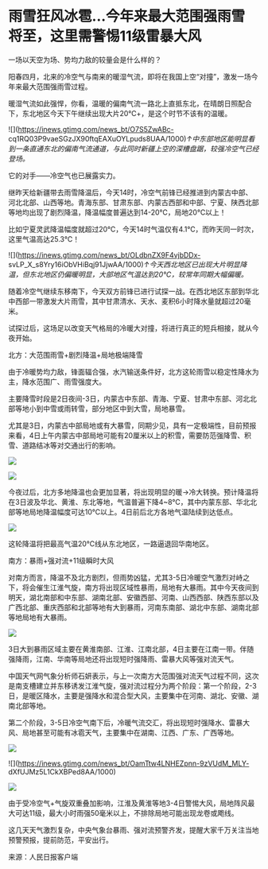 # 雨雪狂风冰雹…今年来最大范围强雨雪将至，这里需警惕11级雷暴大风

一场以天空为场、势均力敌的较量会是什么样的？

阳春四月，北来的冷空气与南来的暖湿气流，即将在我国上空“对撞”，激发一场今年来最大范围强雨雪过程。

暖湿气流如此强悍，你看，温暖的偏南气流一路北上直抵东北，在晴朗日照配合下，东北地区今天下午继续出现大片20℃+，是这个时节不该有的温暖。

![](https://inews.gtimg.com/news_bt/O7S5ZwABc-
cq1RQ03P9vaeSGzJX90ftqEAXuOYLpuds8UAA/1000)_↑中东部地区能明显看到一条直通东北的偏南气流通道，与此同时新疆上空的深槽盘踞，较强冷空气已经登场。_

它的对手——冷空气也已展露实力。

继昨天给新疆带去雨雪降温后，今天14时，冷空气前锋已经推进到内蒙古中部、河北北部、山西等地。青海东部、甘肃东部、内蒙古西部和中部、宁夏、陕西北部等地均出现了剧烈降温，降温幅度普遍达到14-20℃，局地20℃以上！

比如宁夏灵武降温幅度就超过20℃，今天14时气温仅有4.1℃，而昨天同一时次，这里气温高达25.3℃！

![](https://inews.gtimg.com/news_bt/OLdbnZX9F4vjbDDx-
svLP_X_s8Yry16iObVHiBqj91JjwAA/1000)_↑今天西北地区已出现大片明显降温，但东北地区仍偏暖明显，大部地区气温达到20℃，较常年同期大幅偏暖。_

随着冷空气继续东移南下，今天双方前锋已进行试探一战。在西北地区东部到华北中西部一带激发大片雨雪，其中甘肃清水、天水、麦积6小时降水量就超过20毫米。

试探过后，这场足以改变天气格局的冷暖大对撞，将进行真正的短兵相接，就从今夜开始。

北方：大范围雨雪+剧烈降温+局地极端降雪

由于冷暖势均力敌，锋面辐合强，水汽输送条件好，北方这轮雨雪以稳定性降水为主，降水范围广、雨雪强度大。

主要降雪时段是2日夜间-3日，内蒙古中东部、青海、宁夏、甘肃中东部、河北北部等地小到中雪或雨转雪，部分地区中到大雪，局地暴雪。

尤其是3日，内蒙古中部局地或有大暴雪，同期少见，具有一定极端性，目前预报来看，4日上午内蒙古中部局地可能有20厘米以上的积雪，需要防范强降雪、积雪、道路结冰等对交通出行的影响。

![](https://inews.gtimg.com/news_bt/OnidY4b3fV56J2t-SPgnCi_2TDBhklNDC1K9J0Fsh_XXUAA/1000)

![](https://inews.gtimg.com/news_bt/O0doHvlJ4oXmOz7bBvRy1p4cL3fcsTelOpZt8o-us8ixcAA/1000)

今夜过后，北方多地降温也会更加显著，将出现明显的暖→冷大转换。预计降温将在3日波及华北、黄淮、东北等地，气温普遍下降4~8℃，其中内蒙东部、华北北部等地局地降温幅度可达10℃以上。4日前后北方各地气温陆续到达低点。

![](https://inews.gtimg.com/news_bt/OiVhOkrr8ZB_kTNRvyD35X7_gLKT-7coevnIViChp1vqQAA/1000)

这轮降温将把最高气温20℃线从东北地区，一路逼退回华南地区。

南方：暴雨+强对流+11级瞬时大风

对南方而言，降温不及北方剧烈，但雨势凶猛，尤其3-5日冷暖空气激烈对峙之下，将会催生江淮气旋，南方将出现区域性暴雨，局地有大暴雨。其中今天夜间到明天，湖北南部和中东部、湖南北部、安徽西部、河南、山西西部、陕西东部以及广西北部、重庆西部和北部等地有大到暴雨，河南东南部、湖北中东部、湖南北部等地局地有大暴雨。

![](https://inews.gtimg.com/news_bt/OEnKajtBE1MAtJqN4BFvgJb15Y2d495TbehLbvSgiZ5xcAA/1000)

3日大到暴雨区域主要在黄淮南部、江淮、江南北部，4日主要在江南一带。伴随强降雨，江南、华南等局地还将出现短时强降雨、雷暴大风等强对流天气。

中国天气网气象分析师石妍表示，与上一次南方大范围强对流天气过程不同，这次是南支槽建立并东移诱发江淮气旋，强对流过程分为两个阶段：第一个阶段，2-3日，是暖区降水，主要是强降水和混合型大风，主要集中在河南、湖北、安徽、湖南北部等地。

第二个阶段，3-5日冷空气南下后，冷暖气流交汇，将出现短时强降水、雷暴大风、局地甚至可能有冰雹天气，主要集中在湖南、江西、广东、广西等地。

![](https://inews.gtimg.com/news_bt/ON4Mg1OkppgPcpC9Ah6ZKd4_3ckiA2cnFYupYoY_spBcMAA/1000)

![](https://inews.gtimg.com/news_bt/OamTtw4LNHEZpnn-9zVUdM_MLY-
dXfUJMz5L1CkXBPed8AA/1000)

![](https://inews.gtimg.com/news_bt/ODB3vAfwyQsZV-4qPnvjOJ5j-v09OTcjF8hVZyfTeOYGgAA/1000)

由于受冷空气+气旋双重叠加影响，江淮及黄淮等地3-4日警惕大风，局地阵风最大可达11级，最大小时雨强50毫米以上，不排除局地可能出现龙卷或飑线。

这几天天气激烈复杂，中央气象台暴雨、强对流预警齐发，提醒大家千万关注当地预警预报，提前防范，平安出行。

来源：人民日报客户端

